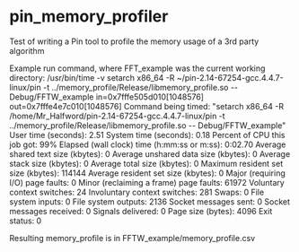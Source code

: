 pin_memory_profiler
===================

Test of writing a Pin tool to profile the memory usage of a 3rd party algorithm

Example run command, where FFT_example was the current working directory:
/usr/bin/time -v setarch x86_64 -R ~/pin-2.14-67254-gcc.4.4.7-linux/pin -t ../memory_profile/Release/libmemory_profile.so -- Debug/FFTW_example
in=0x7fffe505d010[1048576] out=0x7fffe4e7c010[1048576]
	Command being timed: "setarch x86_64 -R /home/Mr_Halfword/pin-2.14-67254-gcc.4.4.7-linux/pin -t ../memory_profile/Release/libmemory_profile.so -- Debug/FFTW_example"
	User time (seconds): 2.51
	System time (seconds): 0.18
	Percent of CPU this job got: 99%
	Elapsed (wall clock) time (h:mm:ss or m:ss): 0:02.70
	Average shared text size (kbytes): 0
	Average unshared data size (kbytes): 0
	Average stack size (kbytes): 0
	Average total size (kbytes): 0
	Maximum resident set size (kbytes): 114144
	Average resident set size (kbytes): 0
	Major (requiring I/O) page faults: 0
	Minor (reclaiming a frame) page faults: 61972
	Voluntary context switches: 24
	Involuntary context switches: 281
	Swaps: 0
	File system inputs: 0
	File system outputs: 2136
	Socket messages sent: 0
	Socket messages received: 0
	Signals delivered: 0
	Page size (bytes): 4096
	Exit status: 0

Resulting memory_profile is in FFTW_example/memory_profile.csv 

